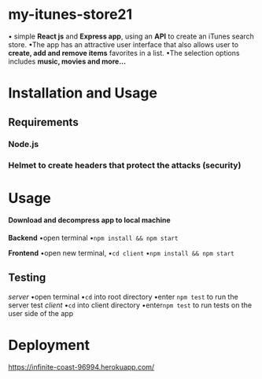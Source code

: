 # my-itunes-store21

• simple **React js** and **Express app**, using an **API** to create an iTunes search store.
•The app has an attractive user interface that also allows user to  **create,
add and remove items** favorites in a list.
•The selection options includes **music, movies and more...**

# Installation and Usage

## Requirements 
### Node.js
### **Helmet** to create headers that protect the attacks (security)

# Usage
#### Download and decompress app to local machine
**Backend**
•open terminal
•``npm install && npm start``

**Frontend**
•open new terminal,
•``cd client``
•``npm install && npm start``

## Testing
*server*
•open terminal
•``cd`` into root directory
•enter ``npm test`` to run the server test
*client*
•``cd`` into client directory
•enter``npm test`` to run tests on the user side of the app

# Deployment 
https://infinite-coast-96994.herokuapp.com/
